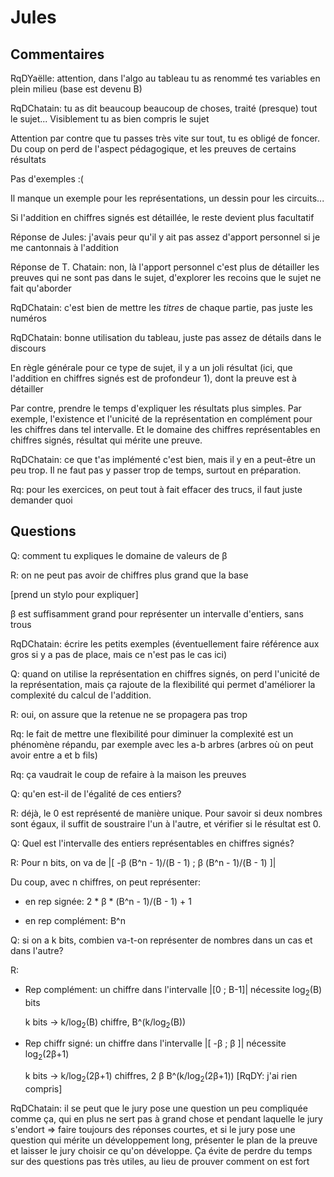 # Jules #



## Commentaires ##



RqDYaëlle: attention, dans l'algo au tableau tu as renommé tes variables en plein milieu (base est devenu B)



RqDChatain: tu as dit beaucoup beaucoup de choses, traité (presque) tout le sujet... Visiblement tu as bien compris le sujet

Attention par contre que tu passes très vite sur tout, tu es obligé de foncer. Du coup on perd de l'aspect pédagogique, et les preuves de certains résultats

Pas d'exemples :(

Il manque un exemple pour les représentations, un dessin pour les circuits...

Si l'addition en chiffres signés est détaillée, le reste devient plus facultatif

Réponse de Jules: j'avais peur qu'il y ait pas assez d'apport personnel si je me cantonnais à l'addition

Réponse de T. Chatain: non, là l'apport personnel c'est plus de détailler les preuves qui ne sont pas dans le sujet, d'explorer les recoins que le sujet ne fait qu'aborder



RqDChatain: c'est bien de mettre les *titres* de chaque partie, pas juste les numéros



RqDChatain: bonne utilisation du tableau, juste pas assez de détails dans le discours



En règle générale pour ce type de sujet, il y a un joli résultat (ici, que l'addition en chiffres signés est de profondeur 1), dont la preuve est à détailler

Par contre, prendre le temps d'expliquer les résultats plus simples. Par exemple, l'existence et l'unicité de la représentation en complément pour les chiffres dans tel intervalle. Et le domaine des chiffres représentables en chiffres signés, résultat qui mérite une preuve.

RqDChatain: ce que t'as implémenté c'est bien, mais il y en a peut-être un peu trop. Il ne faut pas y passer trop de temps, surtout en préparation.

Rq: pour les exercices, on peut tout à fait effacer des trucs, il faut juste demander quoi


## Questions ##



Q: comment tu expliques le domaine de valeurs de β

R: on ne peut pas avoir de chiffres plus grand que la base

[prend un stylo pour expliquer]

β est suffisamment grand pour représenter un intervalle d'entiers, sans trous

RqDChatain: écrire les petits exemples (éventuellement faire référence aux gros si y a pas de place, mais ce n'est pas le cas ici)



Q: quand on utilise la représentation en chiffres signés, on perd l'unicité de la représentation, mais ça rajoute de la flexibilité qui permet d'améliorer la complexité du calcul de l'addition.

R: oui, on assure que la retenue ne se propagera pas trop

Rq: le fait de mettre une flexibilité pour diminuer la complexité est un phénomène répandu, par exemple avec les a-b arbres (arbres où on peut avoir entre a et b fils)



Rq: ça vaudrait le coup de refaire à la maison les preuves



Q: qu'en est-il de l'égalité de ces entiers?

R: déjà, le 0 est représenté de manière unique. Pour savoir si deux nombres sont égaux, il suffit de soustraire l'un à l'autre, et vérifier si le résultat est 0.



Q: Quel est l'intervalle des entiers représentables en chiffres signés?

R: Pour n bits, on va de |[ -β (B^n - 1)/(B - 1) ; β (B^n - 1)/(B - 1) ]|

Du coup, avec n chiffres, on peut représenter:

* en rep signée: 2 * β * (B^n - 1)/(B - 1) + 1

* en rep complément: B^n

Q: si on a k bits, combien va-t-on représenter de nombres dans un cas et dans l'autre?

R:

* Rep complément: un chiffre dans l'intervalle |[0 ; B-1]| nécessite log<sub>2</sub>(B) bits

	k bits -> k/log<sub>2</sub>(B) chiffre, B^(k/log<sub>2</sub>(B))

* Rep chiffr signé: un chiffre dans l'intervalle |[ -β ; β ]| nécessite log<sub>2</sub>(2β+1)

    k bits -> k/log<sub>2</sub>(2β+1) chiffres, 2 β B^(k/log<sub>2</sub>(2β+1)) [RqDY: j'ai rien compris]

RqDChatain: il se peut que le jury pose une question un peu compliquée comme ça, qui en plus ne sert pas à grand chose et pendant laquelle le jury s'endort => faire toujours des réponses courtes, et si le jury pose une question qui mérite un développement long, présenter le plan de la preuve et laisser le jury choisir ce qu'on développe. Ça évite de perdre du temps sur des questions pas très utiles, au lieu de prouver comment on est fort
